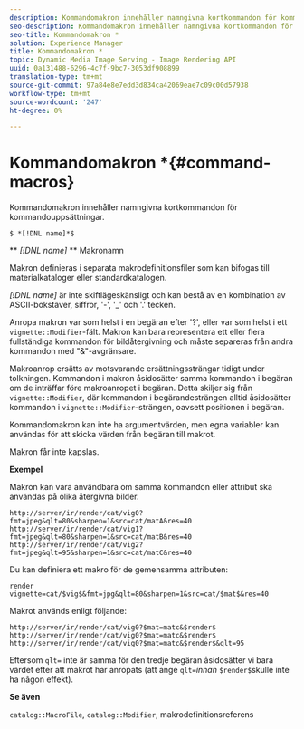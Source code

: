 ```yaml
---
description: Kommandomakron innehåller namngivna kortkommandon för kommandouppsättningar.
seo-description: Kommandomakron innehåller namngivna kortkommandon för kommandouppsättningar.
seo-title: Kommandomakron *
solution: Experience Manager
title: Kommandomakron *
topic: Dynamic Media Image Serving - Image Rendering API
uuid: 0a131488-6296-4c7f-9bc7-3053df908899
translation-type: tm+mt
source-git-commit: 97a84e8e7edd3d834ca42069eae7c09c00d57938
workflow-type: tm+mt
source-wordcount: '247'
ht-degree: 0%

---
```



# Kommandomakron *{#command-macros}

Kommandomakron innehåller namngivna kortkommandon för kommandouppsättningar.

`$ *[!DNL name]*$`

** *[!DNL name]* ** Makronamn

Makron definieras i separata makrodefinitionsfiler som kan bifogas till materialkataloger eller standardkatalogen.

*[!DNL name]* är inte skiftlägeskänsligt och kan bestå av en kombination av ASCII-bokstäver, siffror, &#39;-&#39;, &#39;_&#39; och &#39;.&#39; tecken.

Anropa makron var som helst i en begäran efter &#39;?&#39;, eller var som helst i ett `vignette::Modifier`-fält. Makron kan bara representera ett eller flera fullständiga kommandon för bildåtergivning och måste separeras från andra kommandon med &quot;&amp;&quot;-avgränsare.

Makroanrop ersätts av motsvarande ersättningssträngar tidigt under tolkningen. Kommandon i makron åsidosätter samma kommandon i begäran om de inträffar före makroanropet i begäran. Detta skiljer sig från `vignette::Modifier`, där kommandon i begärandesträngen alltid åsidosätter kommandon i `vignette::Modifier`-strängen, oavsett positionen i begäran.

Kommandomakron kan inte ha argumentvärden, men egna variabler kan användas för att skicka värden från begäran till makrot.

Makron får inte kapslas.

**Exempel**

Makron kan vara användbara om samma kommandon eller attribut ska användas på olika återgivna bilder.

`http://server/ir/render/cat/vig0?fmt=jpeg&qlt=80&sharpen=1&src=cat/matA&res=40 http://server/ir/render/cat/vig1?fmt=jpeg&qlt=80&sharpen=1&src=cat/matB&res=40 http://server/ir/render/cat/vig2?fmt=jpeg&qlt=95&sharpen=1&src=cat/matC&res=40`

Du kan definiera ett makro för de gemensamma attributen:

`render vignette=cat/$vig$&fmt=jpg&qlt=80&sharpen=1&src=cat/$mat$&res=40`

Makrot används enligt följande:

`http://server/ir/render/cat/vig0?$mat=matc&$render$ http://server/ir/render/cat/vig0?$mat=matc&$render$ http://server/ir/render/cat/vig0?$mat=matc&$render$&qlt=95`

Eftersom `qlt=` inte är samma för den tredje begäran åsidosätter vi bara värdet efter att makrot har anropats (att ange `qlt=`*innan* `$render$`skulle inte ha någon effekt).

**Se även**

`catalog::MacroFile`,  `catalog::Modifier`, makrodefinitionsreferens

<!--<a id="section_297B7FCB285F4891AA76DF8393089931"></a>-->

